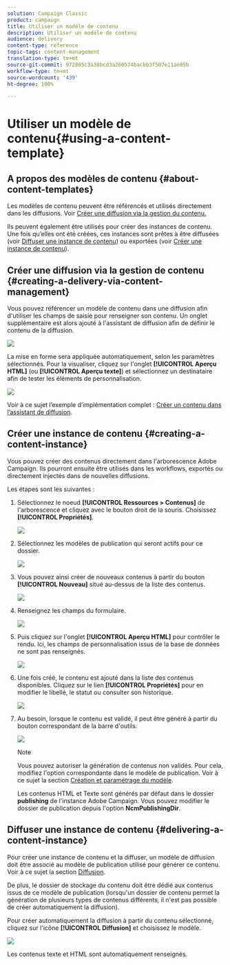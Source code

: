 ```yaml
---
solution: Campaign Classic
product: campaign
title: Utiliser un modèle de contenu
description: Utiliser un modèle de contenu
audience: delivery
content-type: reference
topic-tags: content-management
translation-type: tm+mt
source-git-commit: 972885c3a38bcd3a260574bacbb3f507e11ae05b
workflow-type: tm+mt
source-wordcount: '439'
ht-degree: 100%

---
```



# Utiliser un modèle de contenu{#using-a-content-template}

## A propos des modèles de contenu {#about-content-templates}

Les modèles de contenu peuvent être référencés et utilisés directement dans les diffusions. Voir [Créer une diffusion via la gestion du contenu.](#creating-a-delivery-via-content-management)

Ils peuvent également être utilisés pour créer des instances de contenu. Une fois qu’elles ont été créées, ces instances sont prêtes à être diffusées (voir [Diffuser une instance de contenu](#delivering-a-content-instance)) ou exportées (voir [Créer une instance de contenu](#creating-a-content-instance)).

## Créer une diffusion via la gestion de contenu {#creating-a-delivery-via-content-management}

Vous pouvez référencer un modèle de contenu dans une diffusion afin d&#39;utiliser les champs de saisie pour renseigner son contenu. Un onglet supplémentaire est alors ajouté à l&#39;assistant de diffusion afin de définir le contenu de la diffusion.

![](assets/s_ncs_content_deliver_a_content.png)

La mise en forme sera appliquée automatiquement, selon les paramètres sélectionnés. Pour la visualiser, cliquez sur l&#39;onglet **[!UICONTROL Aperçu HTML]** (ou **[!UICONTROL Aperçu texte]**) et sélectionnez un destinataire afin de tester les éléments de personnalisation.

![](assets/s_ncs_content_deliver_a_content_html.png)

Voir à ce sujet l’exemple d’implémentation complet : [Créer un contenu dans l’assistant de diffusion](../../delivery/using/use-case--creating-content-management.md#creating-content-in-the-delivery-wizard).

## Créer une instance de contenu {#creating-a-content-instance}

Vous pouvez créer des contenus directement dans l&#39;arborescence Adobe Campaign. Ils pourront ensuite être utilisés dans les workflows, exportés ou directement injectés dans de nouvelles diffusions.

Les étapes sont les suivantes :

1. Sélectionnez le noeud **[!UICONTROL Ressources > Contenus]** de l&#39;arborescence et cliquez avec le bouton droit de la souris. Choisissez **[!UICONTROL Propriétés]**.

   ![](assets/s_ncs_content_folder_properties.png)

1. Sélectionnez les modèles de publication qui seront actifs pour ce dossier.

   ![](assets/s_ncs_content_folder_templates.png)

1. Vous pouvez ainsi créer de nouveaux contenus à partir du bouton **[!UICONTROL Nouveau]** situé au-dessus de la liste des contenus.

   ![](assets/s_ncs_content_folder_create_a_template.png)

1. Renseignez les champs du formulaire.

   ![](assets/s_ncs_content_folder_use_a_template.png)

1. Puis cliquez sur l&#39;onglet **[!UICONTROL Aperçu HTML]** pour contrôler le rendu. Ici, les champs de personnalisation issus de la base de données ne sont pas renseignés.

   ![](assets/s_ncs_content_folder_use_a_template_preview.png)

1. Une fois créé, le contenu est ajouté dans la liste des contenus disponibles. Cliquez sur le lien **[!UICONTROL Propriétés]** pour en modifier le libellé, le statut ou consulter son historique.

   ![](assets/s_ncs_content_folder_template_properties.png)

1. Au besoin, lorsque le contenu est validé, il peut être généré à partir du bouton correspondant de la barre d&#39;outils.

   ![](assets/s_ncs_content_folder_template_generate.png)

   >[!NOTE]
   >
   >Vous pouvez autoriser la génération de contenus non validés. Pour cela, modifiez l&#39;option correspondante dans le modèle de publication. Voir à ce sujet la section [Création et paramétrage du modèle](../../delivery/using/publication-templates.md#creating-and-configuring-the-template).

   Les contenus HTML et Texte sont générés par défaut dans le dossier **publishing** de l&#39;instance Adobe Campaign. Vous pouvez modifier le dossier de publication depuis l&#39;option **NcmPublishingDir**.

## Diffuser une instance de contenu {#delivering-a-content-instance}

Pour créer une instance de contenu et la diffuser, un modèle de diffusion doit être associé au modèle de publication utilisé pour générer ce contenu. Voir à ce sujet la section [Diffusion](../../delivery/using/publication-templates.md#delivery).

De plus, le dossier de stockage du contenu doit être dédié aux contenus issus de ce modèle de publication (lorsqu&#39;un dossier de contenu permet la génération de plusieurs types de contenus différents, il n&#39;est pas possible de créer automatiquement la diffusion).

Pour créer automatiquement la diffusion à partir du contenu sélectionné, cliquez sur l&#39;icône **[!UICONTROL Diffusion]** et choisissez le modèle.

![](assets/s_ncs_content_folder_create_the_delivery.png)

Les contenus texte et HTML sont automatiquement renseignés.
